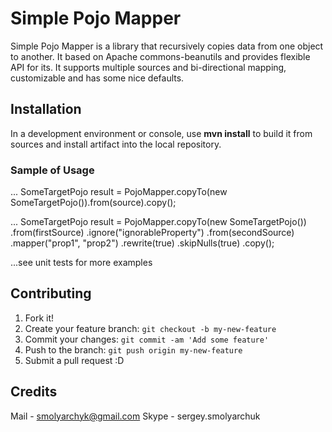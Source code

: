 # Simple Pojo Mapper

Simple Pojo Mapper is a library that recursively copies data from one object to another.
It based on Apache commons-beanutils and provides flexible API for its.
It supports multiple sources and bi-directional mapping, customizable and has some nice defaults.

## Installation

In a development environment or console, use **mvn install** to build it from sources and install artifact into the local repository.

### Sample of Usage
...
SomeTargetPojo result = PojoMapper.copyTo(new SomeTargetPojo()).from(source).copy();

...
SomeTargetPojo result = PojoMapper.copyTo(new SomeTargetPojo())
	.from(firstSource)
		.ignore("ignorableProperty")
	.from(secondSource)
		.mapper("prop1", "prop2")
		.rewrite(true)
		.skipNulls(true)
	.copy();

...see unit tests for more examples 

## Contributing

1. Fork it!
2. Create your feature branch: `git checkout -b my-new-feature`
3. Commit your changes: `git commit -am 'Add some feature'`
4. Push to the branch: `git push origin my-new-feature`
5. Submit a pull request :D

## Credits

Mail - smolyarchyk@gmail.com
Skype - sergey.smolyarchuk